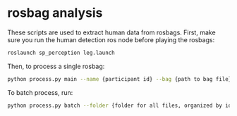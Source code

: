 # rosbag analysis

These scripts are used to extract human data from rosbags. First, make sure you run the human detection ros node before playing the rosbags:

```bash
roslaunch sp_perception leg.launch
```

Then, to process a single rosbag:

```bash
python process.py main --name {participant id} --bag {path to bag file} --speed {playback speed, default to 1} --start_time {when to start processing (in secs), defaults to 0}
```

To batch process, run:

```bash
python process.py batch --folder {folder for all files, organized by id} --start-from {which user to start processing, optional}
```
